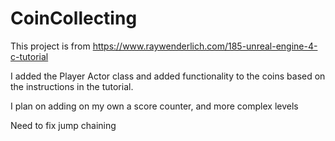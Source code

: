 # CoinCollecting

This project is from https://www.raywenderlich.com/185-unreal-engine-4-c-tutorial

I added the Player Actor class and added functionality to the coins based on the instructions in the tutorial.

I plan on adding on my own a score counter, and more complex levels

Need to fix jump chaining
